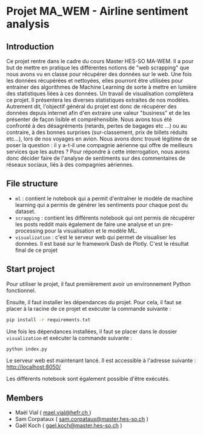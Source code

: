 # Projet MA_WEM - Airline sentiment analysis



## Introduction

Ce projet rentre dans le cadre du cours Master HES-SO MA-WEM. Il a pour but de mettre en pratique les différentes notions de "web scrapping" que nous avons vu en classe pour récupérer des données sur le web. Une fois les données récupérées et nettoyées, elles pourront être utilisées pour entrainer des algorithmes de Machine Learning de sorte à mettre en lumière des statistiques liées à ces données. Un travail de visualisation complètera ce projet. Il présentera les diverses statistiques extraites de nos modèles.
Autrement dit, l'objectif général du projet est donc de récupérer des données depuis internet afin d'en extraire une valeur "business" et de les présenter de façon lisible et compréhensible.
Nous avons tous été confronté à des désagréments (retards, pertes de bagages etc …) ou au contraire, à des bonnes surprises (sur-classement, prix de billets réduits etc…), lors de nos voyages en avion. Nous avons donc trouvé légitime de se poser la question : il y a-t-il une compagnie aérienne qui offre de meilleurs services que les autres ? Pour répondre à cette interrogation, nous avons donc décider faire de l'analyse de sentiments sur des commentaires de réseaux sociaux, liés à des compagnies aériennes. 

## File structure

- `ml` : contient le notebook qui a permit d'entraîner le modèle de machine learning qui a permis de générer les sentiments pour chaque post du dataset. 
- `scrapping` : contient les différents notebook qui ont permis de récupérer les posts reddit mais également de faire une analyse et un pre-processing pour la visualisation et le modèle ML.
- `visualization` : c'est le serveur web qui permet de visualiser les données. Il est basé sur le framework Dash de Plotly. C'est le résultat final de ce projet

## Start project

Pour utiliser le projet, il faut premièrement avoir un environnement Python fonctionnel. 

Ensuite, il faut installer les dépendances du projet. Pour cela, il faut se placer à la racine de ce projet et exécuter la commande suivante :

```bash
pip install -r requirements.txt
```

Une fois les dépendances installées, il faut se placer dans le dossier `visualization` et exécuter la commande suivante :

```bash
python index.py
```

Le serveur web est maintenant lancé. Il est accessible à l'adresse suivante : [http://localhost:8050/](http://localhost:8050/)

Les différents notebook sont également possible d'être exécutés.

## Members

- Maël Vial ( [ mael.vial@hefr.ch ](mael.vial@hefr.ch) )
- Sam Corpataux ( [ sam.corpataux@master.hes-so.ch](sam.corpataux@master.hes-so.ch) )
- Gaël Koch ( [ gael.koch@master.hes-so.ch](gael.koch@master.hes-so.ch) )
